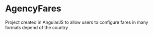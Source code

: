 # AgencyFares
Project created in AngularJS to allow users to configure fares in many formats depend of the country
